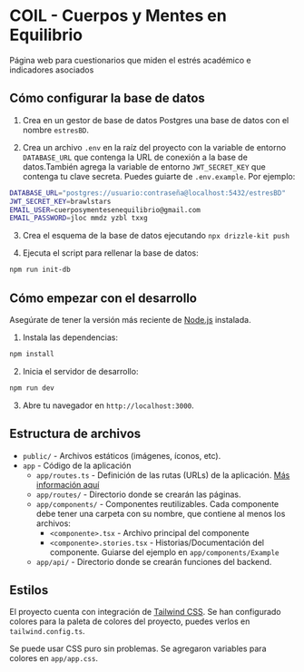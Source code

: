 # COIL - Cuerpos y Mentes en Equilibrio

Página web para cuestionarios que miden el estrés académico e indicadores asociados

## Cómo configurar la base de datos

1. Crea en un gestor de base de datos Postgres una base de datos con el nombre `estresBD`.

2. Crea un archivo `.env` en la raíz del proyecto con la variable de entorno `DATABASE_URL` que contenga la URL de conexión a la base de datos.También agrega la variable de entorno `JWT_SECRET_KEY` que contenga tu clave secreta. Puedes guiarte de `.env.example`. Por ejemplo:

```bash
DATABASE_URL="postgres://usuario:contraseña@localhost:5432/estresBD"
JWT_SECRET_KEY=brawlstars
EMAIL_USER=cuerposymentesenequilibrio@gmail.com
EMAIL_PASSWORD=jloc mmdz yzbl txxg
```

3. Crea el esquema de la base de datos ejecutando `npx drizzle-kit push`

4. Ejecuta el script para rellenar la base de datos:

```bash
npm run init-db
```

## Cómo empezar con el desarrollo

Asegúrate de tener la versión más reciente de [Node.js](https://nodejs.org/) instalada.

1. Instala las dependencias:

```bash
npm install
```

2. Inicia el servidor de desarrollo:

```bash
npm run dev
```

3. Abre tu navegador en `http://localhost:3000`.

## Estructura de archivos

- `public/` - Archivos estáticos (imágenes, íconos, etc).
- `app` - Código de la aplicación
  - `app/routes.ts` - Definición de las rutas (URLs) de la aplicación. [Más información aquí](https://reactrouter.com/start/framework/routing)
  - `app/routes/` - Directorio donde se crearán las páginas.
  - `app/components/` - Componentes reutilizables. Cada componente debe tener una carpeta con su nombre, que contiene al menos los archivos:
    - `<componente>.tsx` - Archivo principal del componente
    - `<componente>.stories.tsx` - Historias/Documentación del componente. Guiarse del ejemplo en `app/components/Example`
  - `app/api/` - Directorio donde se crearán funciones del backend.

## Estilos

El proyecto cuenta con integración de [Tailwind CSS](https://tailwindcss.com/). Se han configurado colores para la paleta de colores del proyecto, puedes verlos en `tailwind.config.ts`.

Se puede usar CSS puro sin problemas. Se agregaron variables para colores en `app/app.css`.
